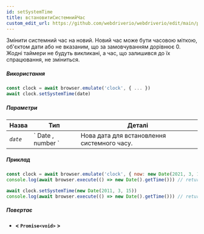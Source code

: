 ```yaml
---
id: setSystemTime
title: встановитиСистемнийЧас
custom_edit_url: https://github.com/webdriverio/webdriverio/edit/main/packages/webdriverio/src/commands/clock/setSystemTime.ts
---
```


Змінити системний час на новий. Новий час може бути часовою міткою, об'єктом дати або не вказаним, що за замовчуванням дорівнює 0. Жодні таймери не будуть викликані, а час, що залишився до їх спрацювання, не зміниться.

##### Використання

```js
const clock = await browser.emulate('clock', { ... })
await clock.setSystemTime(date)
```

##### Параметри

<table>
  <thead>
    <tr>
      <th>Назва</th><th>Тип</th><th>Деталі</th>
    </tr>
  </thead>
  <tbody>
    <tr>
      <td><code><var>date</var></code></td>
      <td>` Date ,  number `</td>
      <td>Нова дата для встановлення системного часу.</td>
    </tr>
  </tbody>
</table>

##### Приклад

```js title="setSystemTime.js"
const clock = await browser.emulate('clock', { now: new Date(2021, 3, 14) })
console.log(await browser.execute(() => new Date().getTime())) // returns 1618383600000

await clock.setSystemTime(new Date(2011, 3, 15))
console.log(await browser.execute(() => new Date().getTime())) // returns 1302850800000
```

##### Повертає

- **&lt; `Promise<void>` &gt;**